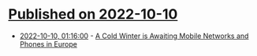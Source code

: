 # [Published on 2022-10-10](index.md)

* [2022-10-10, 01:16:00](https://soylentnews.org/article.pl?sid=22/10/09/1529210&from=rss) - [A Cold Winter is Awaiting Mobile Networks and Phones in Europe](https://soylentnews.org/article.pl?sid=22/10/09/1529210&from=rss)
